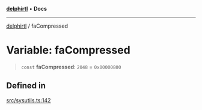 [**delphirtl**](../README.md) • **Docs**

***

[delphirtl](../globals.md) / faCompressed

# Variable: faCompressed

> `const` **faCompressed**: `2048` = `0x00000800`

## Defined in

[src/sysutils.ts:142](https://github.com/chuacw/delphirtl/blob/48cfb097286672c971bbebd46ef739959b561e2a/src/sysutils.ts#L142)
